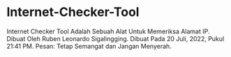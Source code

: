 # Internet-Checker-Tool
Internet Checker Tool Adalah Sebuah Alat Untuk Memeriksa Alamat IP. Dibuat Oleh Ruben Leonardo Sigalingging. Dibuat Pada 20 Juli, 2022, Pukul 21:41 PM. Pesan: Tetap Semangat dan Jangan Menyerah.
